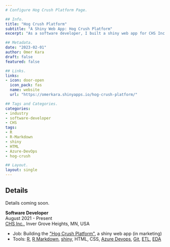 ```yaml
---
# Configure Hog Crush Platform Page.

## Info.
title: "Hog Crush Platform"
subtitle: "A Shiny Web App: Hog Crush Platform"
excerpt: "As a software developer, I built a shiny web app for CHS Inc. hedging customers." ## Shown on the Industry Main Page, but does not shown on the Industry Page.

## Metadata.
date: "2023-02-01"
author: Omer Kara
draft: false
featured: false

## Links.
links:
- icon: door-open
  icon_pack: fas
  name: website
  url: "https://omerkara.shinyapps.io/hog-crush-platform/"

## Tags and Categories.
categories:
- industry
- software-developer
- CHS
tags:
- R
- R-Markdown
- shiny
- HTML
- Azure-DevOps
- hog-crush

## Layout.
layout: single
---
```


## Details
Details coming soon.

**Software Developer**
&emsp; &emsp; &emsp; &emsp; &emsp; &emsp; &emsp; &emsp; &emsp; &emsp; &emsp; &emsp; &emsp; &emsp; &emsp; &emsp; &emsp; &emsp; &emsp; 
August 2021 - Present  
[CHS Inc.](https://www.chsinc.com/), Inver Grove Heights, MN, USA
- Job: Building the ["Hog Crush Platform"](https://omerkara.shinyapps.io/hog-crush-platform/), a shiny web app (in marketing)
- Tools: [R](http://www.r-project.org/), [R Markdown](http://rmarkdown.rstudio.com/), [shiny](https://shiny.rstudio.com/), HTML, CSS, [Azure Devops](https://azure.microsoft.com/en-us/products/devops/), [Git](https://git-scm.com/), [ETL](https://en.wikipedia.org/wiki/Extract,_transform,_load), [EDA](https://en.wikipedia.org/wiki/Exploratory_data_analysis)
